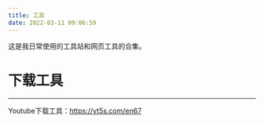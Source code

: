 ```yaml
---
title: 工具
date: 2022-03-11 09:06:59
---
```


这是我日常使用的工具站和网页工具的合集。

# 下载工具

---

Youtube下载工具：https://yt5s.com/en67

